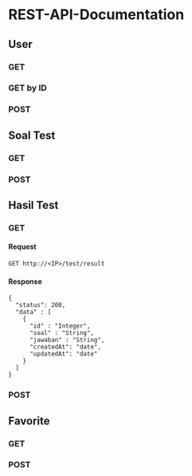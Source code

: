 # REST-API-Documentation

## User

### GET

### GET by ID

### POST

## Soal Test

### GET

### POST

## Hasil Test

### GET

#### Request
``` GET http://<IP>/test/result ```

#### Response
```
{
  "status": 200,
  "data" : [
    {
      "id" : "Integer",
      "soal" : "String",
      "jawaban" : "String",
      "createdAt": "date",
      "updatedAt": "date"
    }
  ]
}

```

### POST

## Favorite

### GET

### POST
